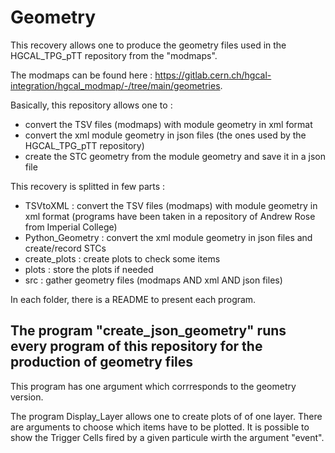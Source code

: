 # Geometry

This recovery allows one to produce the geometry files used in the HGCAL_TPG_pTT repository from the "modmaps".

The modmaps can be found here : https://gitlab.cern.ch/hgcal-integration/hgcal_modmap/-/tree/main/geometries.

Basically, this repository allows one to :
- convert the TSV files (modmaps) with module geometry in xml format
- convert the xml module geometry in json files (the ones used by the HGCAL_TPG_pTT repository)
- create the STC geometry from the module geometry and save it in a json file

This recovery is splitted in few parts :

- TSVtoXML : convert the TSV files (modmaps) with module geometry in xml format (programs have been taken in a repository of Andrew Rose from Imperial College)
- Python_Geometry : convert the xml module geometry in json files and create/record STCs
- create_plots : create plots to check some items
- plots : store the plots if needed
- src : gather geometry files (modmaps AND xml AND json files)

In each folder, there is a README to present each program.

The program "create_json_geometry" runs every program of this repository for the production of geometry files 
-

This program has one argument which corrresponds to the geometry version. 


The program Display_Layer allows one to create plots of of one layer. There are arguments to choose which items have to be plotted. It is possible to show the Trigger Cells fired by a given particule wirth the argument "event".
